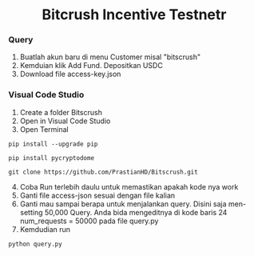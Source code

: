  <h1 align="center">Bitcrush Incentive Testnetr</h1>

### Query
1. Buatlah akun baru di menu Customer misal "bitscrush"
2. Kemduian klik Add Fund. Depositkan USDC 
3. Download file access-key.json

### Visual Code Studio
1. Create a folder Bitscrush
2. Open in Visual Code Studio
3. Open Terminal
  
```
pip install --upgrade pip
```

```
pip install pycryptodome
```

```
git clone https://github.com/PrastianHD/Bitscrush.git
```

4. Coba Run terlebih daulu untuk memastikan apakah kode nya work
5. Ganti file access-json sesuai dengan file kalian
6. Ganti mau sampai berapa untuk menjalankan query. Disini saja men-setting 50,000 Query. Anda bida mengeditnya di kode baris 24 num_requests = 50000 pada file query.py
7. Kemdudian run
```
python query.py
```

